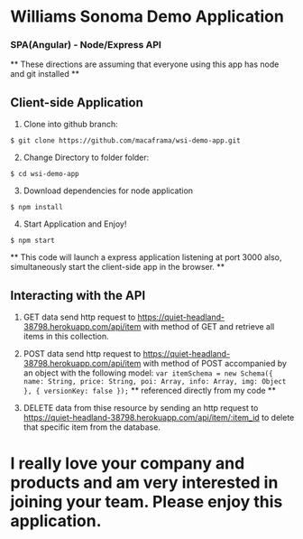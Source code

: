 # Williams Sonoma Demo Application
### SPA(Angular) - Node/Express API

** These directions are assuming that everyone using this app has node and git installed **

## Client-side Application
  1) Clone into github branch:
  ```
  $ git clone https://github.com/macaframa/wsi-demo-app.git
  ```
  2) Change Directory to folder folder: 
  ```
  $ cd wsi-demo-app
  ```
  3) Download dependencies for node application
  ```
  $ npm install
  ```
  4) Start Application and Enjoy!
  ```
  $ npm start
  ```
  ** This code will launch a express application listening at port 3000 also, simultaneously start the client-side app in the browser. **
  
## Interacting with the API 
  1) GET data
    send http request to https://quiet-headland-38798.herokuapp.com/api/item with method of GET and retrieve all items in this                 collection.
  2) POST data
    send http request to https://quiet-headland-38798.herokuapp.com/api/item with method of POST accompanied by an object with the             following model: 
    ```
    var itemSchema = new Schema({
      name: String,
      price: String,
      poi: Array,
      info: Array,
      img: Object
    }, {
        versionKey: false
    });
    ```
    ** referenced directly from my code **

  3) DELETE data from thise resource by sending an http request to https://quiet-headland-38798.herokuapp.com/api/item/:item_id to              delete that specific item from the database. 

# I really love your company and products and am very interested in joining your team. Please enjoy this application. 
